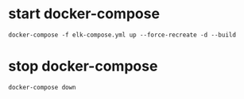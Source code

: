 # start docker-compose
```
docker-compose -f elk-compose.yml up --force-recreate -d --build
```

# stop docker-compose
```
docker-compose down
```
